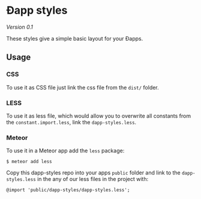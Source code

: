 # Ðapp styles
*Version 0.1*

These styles give a simple basic layout for your Ðapps.

## Usage


### CSS
To use it as CSS file just link the css file from the `dist/` folder.


### LESS
To use it as less file, which would allow you to overwrite all constants
from the `constant.import.less`, link the `dapp-styles.less`.

### Meteor
To use it in a Meteor app add the `less` package:

    $ meteor add less

Copy this dapp-styles repo into your apps `public` folder
and link to the `dapp-styles.less` in the any of our less files in the project with:

    @import 'public/dapp-styles/dapp-styles.less';